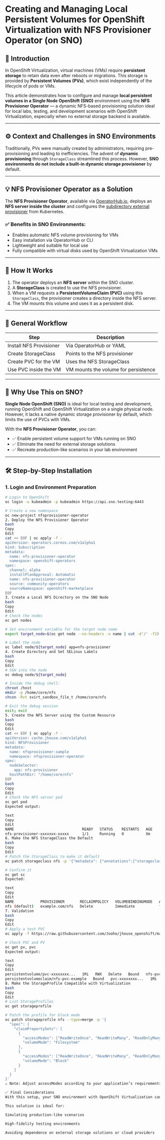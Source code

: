 # Creating and Managing Local Persistent Volumes for OpenShift Virtualization with NFS Provisioner Operator (on SNO)

## 📘 Introduction

In OpenShift Virtualization, virtual machines (VMs) require **persistent storage** to retain data even after reboots or migrations. This storage is provided by **Persistent Volumes (PVs)**, which exist independently of the lifecycle of pods or VMs.

This article demonstrates how to configure and manage **local persistent volumes in a Single Node OpenShift (SNO)** environment using the **NFS Provisioner Operator** — a dynamic NFS-based provisioning solution ideal for local labs, testing, and development scenarios with OpenShift Virtualization, especially when no external storage backend is available.

---

## ⚙️ Context and Challenges in SNO Environments

Traditionally, PVs were manually created by administrators, requiring pre-provisioning and leading to inefficiencies. The advent of **dynamic provisioning** through `StorageClass` streamlined this process. However, **SNO environments do not include a built-in dynamic storage provisioner** by default.

---

## 💡 NFS Provisioner Operator as a Solution

The **NFS Provisioner Operator**, available via [OperatorHub.io](https://operatorhub.io), deploys an **NFS server inside the cluster** and configures the [subdirectory external provisioner](https://github.com/kubernetes-sigs/nfs-subdir-external-provisioner) from Kubernetes.

### ✅ Benefits in SNO Environments:

- Enables automatic NFS volume provisioning for VMs  
- Easy installation via OperatorHub or CLI  
- Lightweight and suitable for local use  
- Fully compatible with virtual disks used by OpenShift Virtualization VMs

---

## 🧠 How It Works

1. The operator deploys an **NFS server** within the SNO cluster.
2. A **StorageClass** is created to use the NFS provisioner.
3. When a VM requests a **PersistentVolumeClaim (PVC)** using this `StorageClass`, the provisioner creates a directory inside the NFS server.
4. The VM mounts this volume and uses it as a persistent disk.

---

## 🧭 General Workflow

| Step                     | Description                           |
|--------------------------|---------------------------------------|
| Install NFS Provisioner  | Via OperatorHub or YAML               |
| Create StorageClass      | Points to the NFS provisioner         |
| Create PVC for the VM    | Uses the NFS StorageClass             |
| Use PVC inside the VM    | VM mounts the volume for persistence  |

---

## 🧩 Why Use This on SNO?

**Single Node OpenShift (SNO)** is ideal for local testing and development, running OpenShift and OpenShift Virtualization on a single physical node. However, it lacks a native dynamic storage provisioner by default, which limits the use of PVCs with VMs.

With the **NFS Provisioner Operator**, you can:

- ✅ Enable persistent volume support for VMs running on SNO  
- ✅ Eliminate the need for external storage solutions  
- ✅ Recreate production-like scenarios in your lab environment

---

## 🛠️ Step-by-Step Installation

### 1. Login and Environment Preparation

```bash
# Login to OpenShift
oc login -u kubeadmin -p kubeadmin https://api.sno.testing:6443 

# Create a new namespace
oc new-project nfsprovisioner-operator
2. Deploy the NFS Provisioner Operator
bash
Copy
Edit
cat << EOF | oc apply -f -  
apiVersion: operators.coreos.com/v1alpha1
kind: Subscription
metadata:
  name: nfs-provisioner-operator
  namespace: openshift-operators
spec:
  channel: alpha
  installPlanApproval: Automatic
  name: nfs-provisioner-operator
  source: community-operators
  sourceNamespace: openshift-marketplace
EOF
3. Create a Local NFS Directory on the SNO Node
bash
Copy
Edit
# Check the nodes
oc get nodes

# Set environment variable for the target node name
export target_node=$(oc get node --no-headers -o name | cut -d'/' -f2)

# Label the node
oc label node/${target_node} app=nfs-provisioner
4. Create Directory and Set SELinux Labels
bash
Copy
Edit
# SSH into the node
oc debug node/${target_node}

# Inside the debug shell:
chroot /host
mkdir -p /home/core/nfs
chcon -Rvt svirt_sandbox_file_t /home/core/nfs

# Exit the debug session
exit; exit
5. Create the NFS Server using the Custom Resource
bash
Copy
Edit
cat << EOF | oc apply -f -  
apiVersion: cache.jhouse.com/v1alpha1
kind: NFSProvisioner
metadata:
  name: nfsprovisioner-sample
  namespace: nfsprovisioner-operator
spec:
  nodeSelector: 
    app: nfs-provisioner
  hostPathDir: "/home/core/nfs"
EOF
bash
Copy
Edit
# Check the NFS server pod
oc get pod
Expected output:

text
Copy
Edit
NAME                               READY   STATUS    RESTARTS   AGE
nfs-provisioner-xxxxxxx-xxxxx      1/1     Running   0          Xm
6. Make the NFS StorageClass the Default
bash
Copy
Edit
# Patch the StorageClass to make it default
oc patch storageclass nfs -p '{"metadata": {"annotations":{"storageclass.kubernetes.io/is-default-class":"true"}}}'

# Confirm it
oc get sc
Expected:

text
Copy
Edit
NAME            PROVISIONER       RECLAIMPOLICY   VOLUMEBINDINGMODE   ALLOWVOLUMEEXPANSION   AGE
nfs (default)   example.com/nfs   Delete          Immediate           false                  Xm
7. Validation
bash
Copy
Edit
# Apply a test PVC
oc apply -f https://raw.githubusercontent.com/Jooho/jhouse_openshift/master/test_cases/operator/test/test-pvc.yaml

# Check PVC and PV
oc get pv, pvc
Expected output:

text
Copy
Edit
persistentvolume/pvc-xxxxxxxx...   1Mi   RWX   Delete   Bound   nfs-pvc-example   nfs   ...
persistentvolumeclaim/nfs-pvc-example   Bound   pvc-xxxxxxxx...   1Mi   RWX   nfs   ...
8. Make the StorageProfile Compatible with Virtualization
bash
Copy
Edit
# List StorageProfiles
oc get storageprofile

# Patch the profile for block mode
oc patch storageprofile nfs --type=merge -p '{
  "spec": {
    "claimPropertySets": [
      {
        "accessModes": ["ReadWriteOnce", "ReadWriteMany", "ReadOnlyMany"],
        "volumeMode": "Filesystem"
      },
      {
        "accessModes": ["ReadWriteOnce", "ReadWriteMany", "ReadOnlyMany"],
        "volumeMode": "Block"
      }
    ]
  }
}'
⚠️ Note: Adjust accessModes according to your application’s requirements and test accordingly.

✅ Final Considerations
With this setup, your SNO environment with OpenShift Virtualization can dynamically provision persistent storage using only local resources.

This solution is ideal for:

Simulating production-like scenarios

High-fidelity testing environments

Avoiding dependence on external storage solutions or cloud providers

